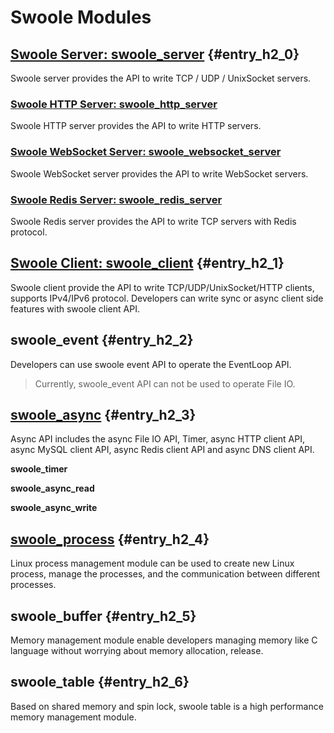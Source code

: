 # Swoole Modules

## [Swoole Server: swoole\_server](/modules/swoole-server.md) {#entry_h2_0}

Swoole server provides the API to write TCP / UDP / UnixSocket servers.

### [Swoole HTTP Server: swoole\_http\_server](/modules/swoole-http-server.md)

Swoole HTTP server provides the API to write HTTP servers.

### [Swoole WebSocket Server: swoole\_websocket\_server](/modules/swoole-websocket-server.md)

Swoole WebSocket server provides the API to write WebSocket servers.

### [Swoole Redis Server: swoole\_redis\_server](/modules/swoole-redis-server.md)

Swoole Redis server provides the API to write TCP servers with Redis protocol.

## [Swoole Client: swoole\_client](/modules/swoole-client.md) {#entry_h2_1}

Swoole client provide the API to write TCP/UDP/UnixSocket/HTTP clients, supports IPv4/IPv6 protocol. Developers can write sync or async client side features with swoole client API.

## swoole\_event {#entry_h2_2}

Developers can use swoole event API to operate the EventLoop API.

> Currently, swoole\_event API can not be used to operate File IO.

## [swoole\_async](/modules/swoole-async-io.md) {#entry_h2_3}

Async API includes the async File IO API, Timer, async HTTP client API, async MySQL client API,  async Redis client API and async DNS client API.

**swoole\_timer**

**swoole\_async\_read**

**swoole\_async\_write**

## [swoole\_process](/modules/swoole-process.md) {#entry_h2_4}

Linux process management module can be used to create new Linux process, manage the processes, and the communication between different processes.

## swoole\_buffer {#entry_h2_5}

Memory management module enable developers managing memory like C language without worrying about memory allocation, release.

## swoole\_table {#entry_h2_6}

Based on shared memory and spin lock, swoole table is a high performance memory management module.

